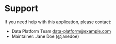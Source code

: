 # Support

If you need help with this application, please contact:

- Data Platform Team <data-platform@example.com>
- Maintainer: Jane Doe (@janedoe)
